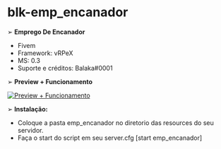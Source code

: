 # blk-emp_encanador

➢ **Emprego De Encanador**
- Fivem
- Framework: vRPeX
- MS: 0.3 
- Suporte e créditos: Balaka#0001


➢ **Preview + Funcionamento**

[![Preview + Funcionamento ](http://img.youtube.com/vi/ZHezsieV44A/0.jpg)](http://www.youtube.com/watch?v=ZHezsieV44A "Emprego De Encanador")


➢ **Instalação:**

- Coloque a pasta emp_encanador no diretorio das resources do seu servidor.
- Faça o start do script em seu server.cfg [start emp_encanador]
